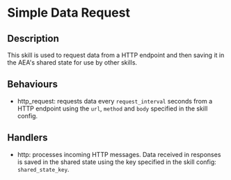 # Simple Data Request

## Description

This skill is used to request data from a HTTP endpoint and then saving it in the AEA's shared state for use by other skills.

## Behaviours

* http_request: requests data every `request_interval` seconds from a HTTP endpoint using the `url`, `method` and `body` specified in the skill config.

## Handlers

* http: processes incoming HTTP messages. Data received in responses is saved in the shared state using the key specified in the skill config: `shared_state_key`.
